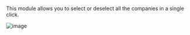 This module allows you to select or deselect all the companies in a
single click.

![image](./static/description/select_all_companies.png)
